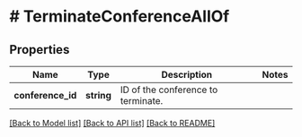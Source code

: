 # # TerminateConferenceAllOf

## Properties

Name | Type | Description | Notes
------------ | ------------- | ------------- | -------------
**conference_id** | **string** | ID of the conference to terminate. |

[[Back to Model list]](../../README.md#models) [[Back to API list]](../../README.md#endpoints) [[Back to README]](../../README.md)

